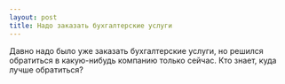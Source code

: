 ```yaml
---
layout: post 
title: Надо заказать бухгалтерские услуги 
--- 
```

Давно надо было уже заказать бухгалтерские услуги, но решился обратиться в какую-нибудь компанию только сейчас. Кто знает, куда лучше обратиться?